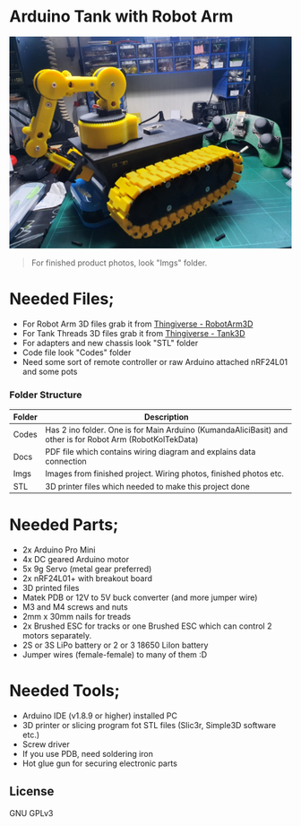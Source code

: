# Arduino Tank with Robot Arm 

![ArduTankRobotArm](https://github.com/mraect/Arduino-Tank-with-Robot-Arm/blob/master/Imgs/20200828_175926.jpg?raw=true)

> For finished product photos, look "Imgs" folder.

# Needed Files;
  - For Robot Arm 3D files grab it from [Thingiverse - RobotArm3D][thingArm]
  - For Tank Threads 3D files grab it from [Thingiverse - Tank3D][thingTank]
  - For adapters and new chassis look "STL" folder
  - Code file look "Codes" folder
  - Need some sort of remote controller or raw Arduino attached nRF24L01 and some pots
  
  ### Folder Structure
  
| Folder | Description |
| ------ | ------ |
| Codes | Has 2 ino folder. One is for Main Arduino (KumandaAliciBasit) and other is for Robot Arm (RobotKolTekData)|
| Docs | PDF file which contains wiring diagram and explains data connection |
| Imgs | Images from finished project. Wiring photos, finished photos etc. |
| STL | 3D printer files which needed to make this project done |

  
# Needed Parts;
  - 2x Arduino Pro Mini
  - 4x DC geared Arduino motor
  - 5x 9g Servo (metal gear preferred)
  - 2x nRF24L01+ with breakout board
  - 3D printed files
  - Matek PDB or 12V to 5V buck converter (and more jumper wire)
  - M3 and M4 screws and nuts
  - 2mm x 30mm nails for treads
  - 2x Brushed ESC for tracks or one Brushed ESC which can control 2 motors separately.
  - 2S or 3S LiPo battery or 2 or 3 18650 LiIon battery
  - Jumper wires (female-female) to many of them :D

# Needed Tools;
  - Arduino IDE (v1.8.9 or higher) installed PC
  - 3D printer or slicing program fot STL files (Slic3r, Simple3D software etc.)
  - Screw driver
  - If you use PDB, need soldering iron
  - Hot glue gun for securing electronic parts
 
License
----

GNU GPLv3


[//]: # (These are reference links used in the body of this note and get stripped out when the markdown processor does its job. There is no need to format nicely because it shouldn't be seen. Thanks SO - http://stackoverflow.com/questions/4823468/store-comments-in-markdown-syntax)

   [thingTank]:<https://www.thingiverse.com/thing:972768>
   [thingArm]:<https://www.thingiverse.com/thing:2954381>
